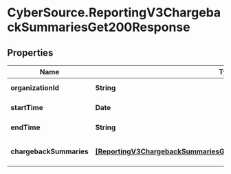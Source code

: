 # CyberSource.ReportingV3ChargebackSummariesGet200Response

## Properties
Name | Type | Description | Notes
------------ | ------------- | ------------- | -------------
**organizationId** | **String** | Organization Id | [optional] 
**startTime** | **Date** | Report Start Date | [optional] 
**endTime** | **String** | Report Start Date | [optional] 
**chargebackSummaries** | [**[ReportingV3ChargebackSummariesGet200ResponseChargebackSummaries]**](ReportingV3ChargebackSummariesGet200ResponseChargebackSummaries.md) | List of Summary values | [optional] 


